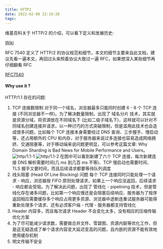```yaml
---
title: HTTP2
date: 2022-02-08 22:19:20
tags:
---
```


维基百科关于 HTTP/2 的介绍，可以看下定义和发展历史:

[Wiki](https://zh.wikipedia.org/wiki/HTTP/2)

RFC 7540 定义了 HTTP/2 的协议规范和细节，本文的细节主要来自此文档，建议先看一遍本文，再回过头来照着协议大致过一遍 RFC，如果想深入某些细节再仔细翻看 RFC

[RFC7540](https://httpwg.org/specs/rfc7540.html)


#### Why use it ?

HTTP/1.1 存在的问题:
1. TCP 连接数限制
对于同一个域名，浏览器最多只能同时创建 6 - 8 个 TCP 连接 (不同浏览器不一样)。为了解决数量限制，出现了 域名分片 技术，其实就是资源分域，将资源放在不同域名下 (比如二级子域名下)，这样就可以针对不同域名创建连接并请求，以一种讨巧的方式突破限制，但是滥用此技术也会造成很多问题，比如每个 TCP 连接本身需要经过 DNS 查询、三步握手、慢启动等，还占用额外的 CPU 和内存，对于服务器来说过多连接也容易造成网络拥挤、交通阻塞等，对于移动端来说问题更明显，可以参考这篇文章: Why Domain Sharding is Bad News for Mobile Performance and Users。
![http/1.1-1](https://p1-jj.byteimg.com/tos-cn-i-t2oaga2asx/gold-user-assets/2018/8/31/1658dc4aba66d424~tplv-t2oaga2asx-watermark.awebp)
![http/1.1-2](https://p1-jj.byteimg.com/tos-cn-i-t2oaga2asx/gold-user-assets/2018/8/31/1658dc4c0371bfda~tplv-t2oaga2asx-watermark.awebp)
在图中可以看到新建了六个 TCP 连接，每次新建连接 DNS 解析需要时间(几 ms 到几百 ms 不等)、TCP 慢启动也需要时间、TLS 握手又要时间，而且后续请求都要等待队列调度
2. 线头阻塞 (Head Of Line Blocking) 问题
每个 TCP 连接同时只能处理一个请求 - 响应，浏览器按 FIFO 原则处理请求，如果上一个响应没返回，后续请求 - 响应都会受阻。为了解决此问题，出现了 管线化 - pipelining 技术，但是管线化存在诸多问题，比如第一个响应慢还是会阻塞后续响应、服务器为了按序返回相应需要缓存多个响应占用更多资源、浏览器中途断连重试服务器可能得重新处理多个请求、还有必须客户端 - 代理 - 服务器都支持管线化
3. Header 内容多，而且每次请求 Header 不会变化太多，没有相应的压缩传输优化方案
4. 为了尽可能减少请求数，需要做合并文件、雪碧图、资源内联等优化工作，但是这无疑造成了单个请求内容变大延迟变高的问题，且内嵌的资源不能有效地使用缓存机制
5. 明文传输不安全
  

